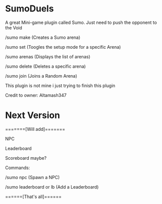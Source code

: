 # SumoDuels
A great Mini-game plugin called Sumo. Just need to push the opponent to the Void

/sumo make <Arena Name>   (Creates a Sumo arena)
  
/sumo set <Arena Name>    (Toogles the setup mode for a specific Arena)
  
/sumo arenas              (Displays the list of arenas)

/sumo delete <Arena Name> (Deletes a specific arena)
  
/sumo join                (Joins a Random Arena)  

This plugin is not mine i just trying to finish this plugin

Credit to owner: Altamash347

# Next Version
=======[Will add]=======

NPC

Leaderboard

Scoreboard maybe?

Commands:

/sumo npc (Spawn a NPC)

/sumo leaderboard or lb (Add a Leaderboard)

======[That's all]======

